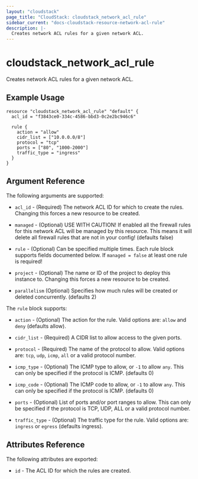 ```yaml
---
layout: "cloudstack"
page_title: "CloudStack: cloudstack_network_acl_rule"
sidebar_current: "docs-cloudstack-resource-network-acl-rule"
description: |-
  Creates network ACL rules for a given network ACL.
---
```


# cloudstack\_network\_acl\_rule

Creates network ACL rules for a given network ACL.

## Example Usage

```
resource "cloudstack_network_acl_rule" "default" {
  acl_id = "f3843ce0-334c-4586-bbd3-0c2e2bc946c6"

  rule {
    action = "allow"
    cidr_list = ["10.0.0.0/8"]
    protocol = "tcp"
    ports = ["80", "1000-2000"]
    traffic_type = "ingress"
  }
}
```

## Argument Reference

The following arguments are supported:

* `acl_id` - (Required) The network ACL ID for which to create the rules.
    Changing this forces a new resource to be created.

* `managed` - (Optional) USE WITH CAUTION! If enabled all the firewall rules for
    this network ACL will be managed by this resource. This means it will delete
    all firewall rules that are not in your config! (defaults false)

* `rule` - (Optional) Can be specified multiple times. Each rule block supports
    fields documented below. If `managed = false` at least one rule is required!

* `project` - (Optional) The name or ID of the project to deploy this
    instance to. Changing this forces a new resource to be created.

* `parallelism` (Optional) Specifies how much rules will be created or deleted
    concurrently. (defaults 2)

The `rule` block supports:

* `action` - (Optional) The action for the rule. Valid options are: `allow` and
    `deny` (defaults allow).

* `cidr_list` - (Required) A CIDR list to allow access to the given ports.

* `protocol` - (Required) The name of the protocol to allow. Valid options are:
    `tcp`, `udp`, `icmp`, `all` or a valid protocol number.

* `icmp_type` - (Optional) The ICMP type to allow, or `-1` to allow `any`. This
    can only be specified if the protocol is ICMP. (defaults 0)

* `icmp_code` - (Optional) The ICMP code to allow, or `-1` to allow `any`. This
    can only be specified if the protocol is ICMP. (defaults 0)

* `ports` - (Optional) List of ports and/or port ranges to allow. This can only
    be specified if the protocol is TCP, UDP, ALL or a valid protocol number.

* `traffic_type` - (Optional) The traffic type for the rule. Valid options are:
    `ingress` or `egress` (defaults ingress).

## Attributes Reference

The following attributes are exported:

* `id` - The ACL ID for which the rules are created.
